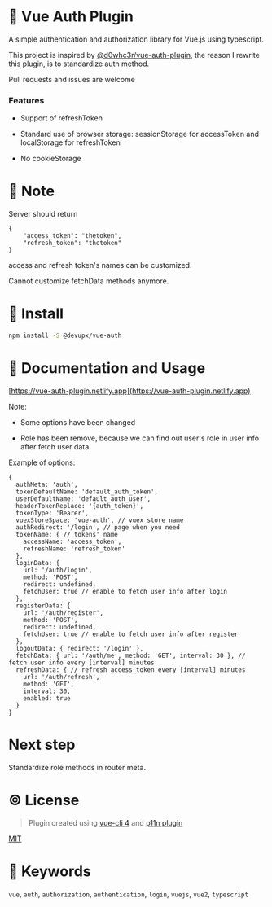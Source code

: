 # :key: Vue Auth Plugin

A simple authentication and authorization library for Vue.js using typescript.

This project is inspired by [@d0whc3r/vue-auth-plugin](https://github.com/d0whc3r/vue-auth-plugin), the reason I rewrite this plugin, is to standardize auth method.

Pull requests and issues are welcome

### Features

- Support of refreshToken

- Standard use of browser storage: sessionStorage for accessToken and localStorage for refreshToken

- No cookieStorage

# :notebook: Note

Server should return
```
{
    "access_token": "thetoken",
    "refresh_token": "thetoken"
}
```
access and refresh token's names can be customized.

Cannot customize fetchData methods anymore.

# :rocket: Install

```bash
npm install -S @devupx/vue-auth
```

# :notebook: Documentation and Usage

[https://vue-auth-plugin.netlify.app](https://vue-auth-plugin.netlify.app)

Note:

- Some options have been changed

- Role has been remove, because we can find out user's role in user info after fetch user data.

Example of options:
```
{
  authMeta: 'auth',
  tokenDefaultName: 'default_auth_token',
  userDefaultName: 'default_auth_user',
  headerTokenReplace: '{auth_token}',
  tokenType: 'Bearer',
  vuexStoreSpace: 'vue-auth', // vuex store name
  authRedirect: '/login', // page when you need
  tokenName: { // tokens' name
    accessName: 'access_token',
    refreshName: 'refresh_token'
  },
  loginData: {
    url: '/auth/login',
    method: 'POST',
    redirect: undefined,
    fetchUser: true // enable to fetch user info after login
  },
  registerData: {
    url: '/auth/register',
    method: 'POST',
    redirect: undefined,
    fetchUser: true // enable to fetch user info after register
  },
  logoutData: { redirect: '/login' },
  fetchData: { url: '/auth/me', method: 'GET', interval: 30 }, // fetch user info every [interval] minutes
  refreshData: { // refresh access_token every [interval] minutes
    url: '/auth/refresh',
    method: 'GET',
    interval: 30,
    enabled: true
  }
}
```

# Next step

Standardize role methods in router meta.

# :copyright: License

> Plugin created using [vue-cli 4](https://cli.vuejs.org/) and [p11n plugin](https://github.com/kazupon/vue-cli-plugin-p11n)

[MIT](http://opensource.org/licenses/MIT)

# :bookmark: Keywords

`vue`, `auth`, `authorization`, `authentication`, `login`, `vuejs`, `vue2`, `typescript`
